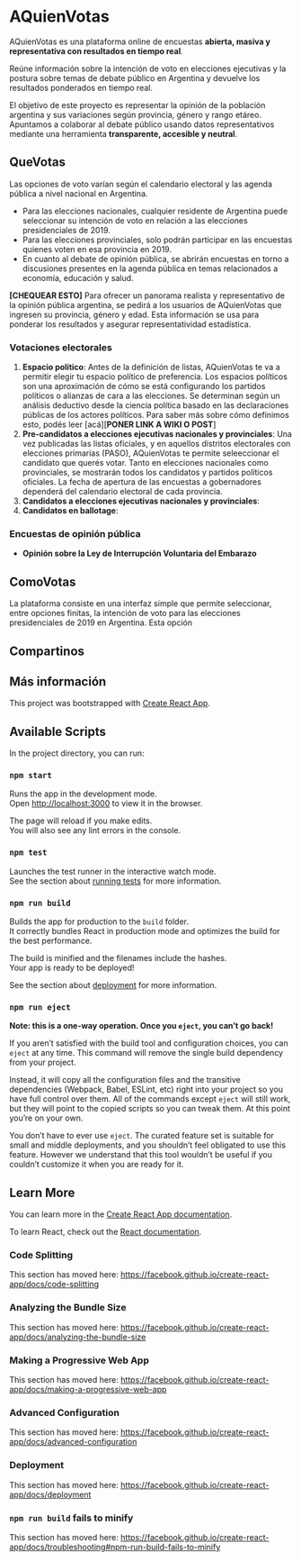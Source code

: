 # AQuienVotas

AQuienVotas es una plataforma online de encuestas **abierta, masiva y representativa con resultados en tiempo real**. 

Reúne información sobre la intención de voto en elecciones ejecutivas y la postura sobre temas de debate público en Argentina y devuelve los resultados ponderados en tiempo real. 

El objetivo de este proyecto es representar la opinión de la población argentina y sus variaciones según provincia, género y rango etáreo. Apuntamos a colaborar al debate público usando datos representativos mediante una herramienta **transparente, accesible y neutral**.

## QueVotas

Las opciones de voto varían según el calendario electoral y las agenda pública a nivel nacional en Argentina.

- Para las elecciones nacionales, cualquier residente de Argentina puede seleccionar su intención de voto en relación a las elecciones presidenciales de 2019.
- Para las elecciones provinciales, solo podrán participar en las encuestas quienes voten en esa provincia en 2019. 
- En cuanto al debate de opinión pública, se abrirán encuestas en torno a discusiones presentes en la agenda pública en temas relacionados a economía, educación y salud.

**[CHEQUEAR ESTO]** Para ofrecer un panorama realista y representativo de la opinión pública argentina, se pedirá a los usuarios de AQuienVotas que ingresen su provincia, género y edad. Esta información se usa para ponderar los resultados y asegurar representatividad estadística. 

### Votaciones electorales

1. **Espacio político**: Antes de la definición de listas, AQuienVotas te va a permitir elegir tu espacio político de preferencia. Los espacios políticos son una aproximación de cómo se está configurando los partidos políticos o alianzas de cara a las elecciones. Se determinan según un análisis deductivo desde la ciencia política basado en las declaraciones públicas de los actores políticos. Para saber más sobre cómo definimos esto, podés leer [acá][**PONER LINK A WIKI O POST**] 
2. **Pre-candidatos a elecciones ejecutivas nacionales y provinciales**: Una vez publicadas las listas oficiales, y en aquellos distritos electorales con elecciones primarias (PASO), AQuienVotas te permite seleeccionar el candidato que querés votar. Tanto en elecciones nacionales como provinciales, se mostrarán todos los candidatos y partidos políticos oficiales. La fecha de apertura de las encuestas a gobernadores dependerá del calendario electoral de cada provincia.
3. **Candidatos a elecciones ejecutivas nacionales y provinciales**: 
4. **Candidatos en ballotage**:

### Encuestas de opinión pública

- **Opinión sobre la Ley de Interrupción Voluntaria del Embarazo**

## ComoVotas

La plataforma consiste en una interfaz simple que permite seleccionar, entre opciones finitas, la intención de voto para las elecciones presidenciales de 2019 en Argentina. Esta opción 

## Compartinos

## Más información


This project was bootstrapped with [Create React App](https://github.com/facebook/create-react-app).

## Available Scripts

In the project directory, you can run:

### `npm start`

Runs the app in the development mode.<br>
Open [http://localhost:3000](http://localhost:3000) to view it in the browser.

The page will reload if you make edits.<br>
You will also see any lint errors in the console.

### `npm test`

Launches the test runner in the interactive watch mode.<br>
See the section about [running tests](https://facebook.github.io/create-react-app/docs/running-tests) for more information.

### `npm run build`

Builds the app for production to the `build` folder.<br>
It correctly bundles React in production mode and optimizes the build for the best performance.

The build is minified and the filenames include the hashes.<br>
Your app is ready to be deployed!

See the section about [deployment](https://facebook.github.io/create-react-app/docs/deployment) for more information.

### `npm run eject`

**Note: this is a one-way operation. Once you `eject`, you can’t go back!**

If you aren’t satisfied with the build tool and configuration choices, you can `eject` at any time. This command will remove the single build dependency from your project.

Instead, it will copy all the configuration files and the transitive dependencies (Webpack, Babel, ESLint, etc) right into your project so you have full control over them. All of the commands except `eject` will still work, but they will point to the copied scripts so you can tweak them. At this point you’re on your own.

You don’t have to ever use `eject`. The curated feature set is suitable for small and middle deployments, and you shouldn’t feel obligated to use this feature. However we understand that this tool wouldn’t be useful if you couldn’t customize it when you are ready for it.

## Learn More

You can learn more in the [Create React App documentation](https://facebook.github.io/create-react-app/docs/getting-started).

To learn React, check out the [React documentation](https://reactjs.org/).

### Code Splitting

This section has moved here: https://facebook.github.io/create-react-app/docs/code-splitting

### Analyzing the Bundle Size

This section has moved here: https://facebook.github.io/create-react-app/docs/analyzing-the-bundle-size

### Making a Progressive Web App

This section has moved here: https://facebook.github.io/create-react-app/docs/making-a-progressive-web-app

### Advanced Configuration

This section has moved here: https://facebook.github.io/create-react-app/docs/advanced-configuration

### Deployment

This section has moved here: https://facebook.github.io/create-react-app/docs/deployment

### `npm run build` fails to minify

This section has moved here: https://facebook.github.io/create-react-app/docs/troubleshooting#npm-run-build-fails-to-minify
